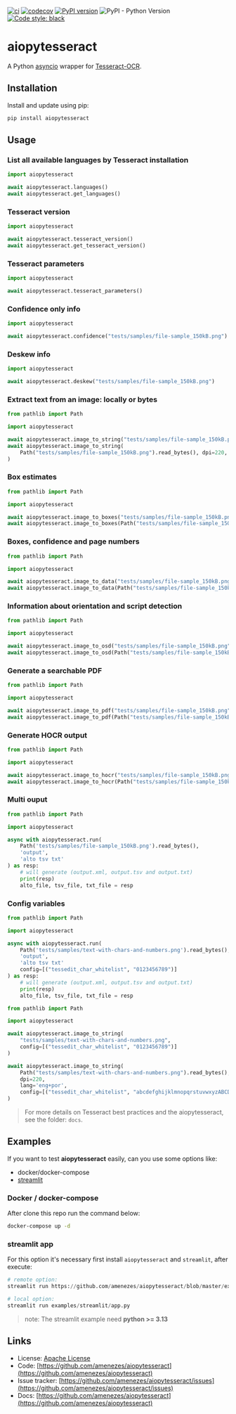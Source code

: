 [![ci](https://github.com/amenezes/aiopytesseract/actions/workflows/ci.yml/badge.svg)](https://github.com/amenezes/aiopytesseract/actions/workflows/ci.yml)
[![codecov](https://codecov.io/gh/amenezes/aiopytesseract/branch/master/graph/badge.svg)](https://codecov.io/gh/amenezes/aiopytesseract)
[![PyPI version](https://badge.fury.io/py/aiopytesseract.svg)](https://badge.fury.io/py/aiopytesseract)
![PyPI - Python Version](https://img.shields.io/pypi/pyversions/aiopytesseract)
[![Code style: black](https://img.shields.io/badge/code%20style-black-000000.svg)](https://github.com/psf/black)

# aiopytesseract

A Python [asyncio](https://docs.python.org/3/library/asyncio.html) wrapper for [Tesseract-OCR](https://tesseract-ocr.github.io/tessdoc/).

## Installation

Install and update using pip:

````bash
pip install aiopytesseract
````

## Usage

### List all available languages by Tesseract installation

``` python
import aiopytesseract

await aiopytesseract.languages()
await aiopytesseract.get_languages()
```

### Tesseract version

``` python
import aiopytesseract

await aiopytesseract.tesseract_version()
await aiopytesseract.get_tesseract_version()
```

### Tesseract parameters

``` python
import aiopytesseract

await aiopytesseract.tesseract_parameters()
```

### Confidence only info

``` python
import aiopytesseract

await aiopytesseract.confidence("tests/samples/file-sample_150kB.png")
```

### Deskew info

``` python
import aiopytesseract

await aiopytesseract.deskew("tests/samples/file-sample_150kB.png")
```

### Extract text from an image: locally or bytes

``` python
from pathlib import Path

import aiopytesseract

await aiopytesseract.image_to_string("tests/samples/file-sample_150kB.png")
await aiopytesseract.image_to_string(
	Path("tests/samples/file-sample_150kB.png").read_bytes(), dpi=220, lang='eng+por'
)
```

### Box estimates

``` python
from pathlib import Path

import aiopytesseract

await aiopytesseract.image_to_boxes("tests/samples/file-sample_150kB.png")
await aiopytesseract.image_to_boxes(Path("tests/samples/file-sample_150kB.png")
```

### Boxes, confidence and page numbers

``` python
from pathlib import Path

import aiopytesseract

await aiopytesseract.image_to_data("tests/samples/file-sample_150kB.png")
await aiopytesseract.image_to_data(Path("tests/samples/file-sample_150kB.png")
```

### Information about orientation and script detection

``` python
from pathlib import Path

import aiopytesseract

await aiopytesseract.image_to_osd("tests/samples/file-sample_150kB.png")
await aiopytesseract.image_to_osd(Path("tests/samples/file-sample_150kB.png")
```

### Generate a searchable PDF

``` python
from pathlib import Path

import aiopytesseract

await aiopytesseract.image_to_pdf("tests/samples/file-sample_150kB.png")
await aiopytesseract.image_to_pdf(Path("tests/samples/file-sample_150kB.png")
```

### Generate HOCR output

``` python
from pathlib import Path

import aiopytesseract

await aiopytesseract.image_to_hocr("tests/samples/file-sample_150kB.png")
await aiopytesseract.image_to_hocr(Path("tests/samples/file-sample_150kB.png")
```

### Multi ouput

``` python
from pathlib import Path

import aiopytesseract

async with aiopytesseract.run(
	Path('tests/samples/file-sample_150kB.png').read_bytes(),
	'output',
	'alto tsv txt'
) as resp:
	# will generate (output.xml, output.tsv and output.txt)
	print(resp)
	alto_file, tsv_file, txt_file = resp
```

### Config variables

``` python
from pathlib import Path

import aiopytesseract

async with aiopytesseract.run(
	Path('tests/samples/text-with-chars-and-numbers.png').read_bytes(),
	'output',
	'alto tsv txt'
	config=[("tessedit_char_whitelist", "0123456789")]
) as resp:
	# will generate (output.xml, output.tsv and output.txt)
	print(resp)
	alto_file, tsv_file, txt_file = resp
```

``` python
from pathlib import Path

import aiopytesseract

await aiopytesseract.image_to_string(
	"tests/samples/text-with-chars-and-numbers.png",
	config=[("tessedit_char_whitelist", "0123456789")]
)

await aiopytesseract.image_to_string(
	Path("tests/samples/text-with-chars-and-numbers.png").read_bytes(),
	dpi=220,
	lang='eng+por',
	config=[("tessedit_char_whitelist", "abcdefghijklmnopqrstuvwxyzABCDEFGHIJKLMNOPQRSTUVWXYZ")]
)
```

> For more details on Tesseract best practices and the aiopytesseract, see the folder: `docs`.

## Examples

If you want to test **aiopytesseract** easily, can you use some options like:

- docker/docker-compose
- [streamlit](https://streamlit.io)

### Docker / docker-compose

After clone this repo run the command below:

```bash
docker-compose up -d
```

### streamlit app

For this option it's necessary first install `aiopytesseract` and `streamlit`, after execute:

``` py
# remote option:
streamlit run https://github.com/amenezes/aiopytesseract/blob/master/examples/streamlit/app.py
```

``` py
# local option:
streamlit run examples/streamlit/app.py
```

> note: The streamlit example need **python >= 3.13**

## Links

- License: [Apache License](https://choosealicense.com/licenses/apache-2.0/)
- Code: [https://github.com/amenezes/aiopytesseract](https://github.com/amenezes/aiopytesseract)
- Issue tracker: [https://github.com/amenezes/aiopytesseract/issues](https://github.com/amenezes/aiopytesseract/issues)
- Docs: [https://github.com/amenezes/aiopytesseract](https://github.com/amenezes/aiopytesseract)
